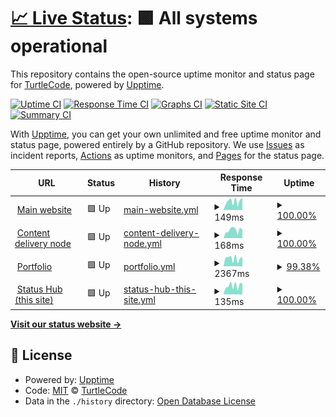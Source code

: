 # [📈 Live Status](https://turtlecode84.github.io/status): <!--live status--> **🟩 All systems operational**

This repository contains the open-source uptime monitor and status page for [TurtleCode](https://turtlecode84.github.io/status), powered by [Upptime](https://github.com/upptime/upptime).

[![Uptime CI](https://github.com/turtlecode84/status/workflows/Uptime%20CI/badge.svg)](https://github.com/turtlecode84/status/actions?query=workflow%3A%22Uptime+CI%22)
[![Response Time CI](https://github.com/turtlecode84/status/workflows/Response%20Time%20CI/badge.svg)](https://github.com/turtlecode84/status/actions?query=workflow%3A%22Response+Time+CI%22)
[![Graphs CI](https://github.com/turtlecode84/status/workflows/Graphs%20CI/badge.svg)](https://github.com/turtlecode84/status/actions?query=workflow%3A%22Graphs+CI%22)
[![Static Site CI](https://github.com/turtlecode84/status/workflows/Static%20Site%20CI/badge.svg)](https://github.com/turtlecode84/status/actions?query=workflow%3A%22Static+Site+CI%22)
[![Summary CI](https://github.com/turtlecode84/status/workflows/Summary%20CI/badge.svg)](https://github.com/turtlecode84/status/actions?query=workflow%3A%22Summary+CI%22)

With [Upptime](https://upptime.js.org), you can get your own unlimited and free uptime monitor and status page, powered entirely by a GitHub repository. We use [Issues](https://github.com/turtlecode84/status/issues) as incident reports, [Actions](https://github.com/turtlecode84/status/actions) as uptime monitors, and [Pages](https://turtlecode84.github.io/status) for the status page.

<!--start: status pages-->
<!-- This summary is generated by Upptime (https://github.com/upptime/upptime) -->
<!-- Do not edit this manually, your changes will be overwritten -->
<!-- prettier-ignore -->
| URL | Status | History | Response Time | Uptime |
| --- | ------ | ------- | ------------- | ------ |
| <img alt="" src="https://icons.duckduckgo.com/ip3/turtlecode.me.ico" height="13"> [Main website](https://turtlecode.me) | 🟩 Up | [main-website.yml](https://github.com/TurtleCode84/status/commits/HEAD/history/main-website.yml) | <details><summary><img alt="Response time graph" src="./graphs/main-website/response-time-week.png" height="20"> 149ms</summary><br><a href="https://status.turtlecode.me/history/main-website"><img alt="Response time 199" src="https://img.shields.io/endpoint?url=https%3A%2F%2Fraw.githubusercontent.com%2FTurtleCode84%2Fstatus%2FHEAD%2Fapi%2Fmain-website%2Fresponse-time.json"></a><br><a href="https://status.turtlecode.me/history/main-website"><img alt="24-hour response time 189" src="https://img.shields.io/endpoint?url=https%3A%2F%2Fraw.githubusercontent.com%2FTurtleCode84%2Fstatus%2FHEAD%2Fapi%2Fmain-website%2Fresponse-time-day.json"></a><br><a href="https://status.turtlecode.me/history/main-website"><img alt="7-day response time 149" src="https://img.shields.io/endpoint?url=https%3A%2F%2Fraw.githubusercontent.com%2FTurtleCode84%2Fstatus%2FHEAD%2Fapi%2Fmain-website%2Fresponse-time-week.json"></a><br><a href="https://status.turtlecode.me/history/main-website"><img alt="30-day response time 142" src="https://img.shields.io/endpoint?url=https%3A%2F%2Fraw.githubusercontent.com%2FTurtleCode84%2Fstatus%2FHEAD%2Fapi%2Fmain-website%2Fresponse-time-month.json"></a><br><a href="https://status.turtlecode.me/history/main-website"><img alt="1-year response time 199" src="https://img.shields.io/endpoint?url=https%3A%2F%2Fraw.githubusercontent.com%2FTurtleCode84%2Fstatus%2FHEAD%2Fapi%2Fmain-website%2Fresponse-time-year.json"></a></details> | <details><summary><a href="https://status.turtlecode.me/history/main-website">100.00%</a></summary><a href="https://status.turtlecode.me/history/main-website"><img alt="All-time uptime 100.00%" src="https://img.shields.io/endpoint?url=https%3A%2F%2Fraw.githubusercontent.com%2FTurtleCode84%2Fstatus%2FHEAD%2Fapi%2Fmain-website%2Fuptime.json"></a><br><a href="https://status.turtlecode.me/history/main-website"><img alt="24-hour uptime 100.00%" src="https://img.shields.io/endpoint?url=https%3A%2F%2Fraw.githubusercontent.com%2FTurtleCode84%2Fstatus%2FHEAD%2Fapi%2Fmain-website%2Fuptime-day.json"></a><br><a href="https://status.turtlecode.me/history/main-website"><img alt="7-day uptime 100.00%" src="https://img.shields.io/endpoint?url=https%3A%2F%2Fraw.githubusercontent.com%2FTurtleCode84%2Fstatus%2FHEAD%2Fapi%2Fmain-website%2Fuptime-week.json"></a><br><a href="https://status.turtlecode.me/history/main-website"><img alt="30-day uptime 100.00%" src="https://img.shields.io/endpoint?url=https%3A%2F%2Fraw.githubusercontent.com%2FTurtleCode84%2Fstatus%2FHEAD%2Fapi%2Fmain-website%2Fuptime-month.json"></a><br><a href="https://status.turtlecode.me/history/main-website"><img alt="1-year uptime 100.00%" src="https://img.shields.io/endpoint?url=https%3A%2F%2Fraw.githubusercontent.com%2FTurtleCode84%2Fstatus%2FHEAD%2Fapi%2Fmain-website%2Fuptime-year.json"></a></details>
| <img alt="" src="https://icons.duckduckgo.com/ip3/cdn.turtlecode.me.ico" height="13"> [Content delivery node](https://cdn.turtlecode.me) | 🟩 Up | [content-delivery-node.yml](https://github.com/TurtleCode84/status/commits/HEAD/history/content-delivery-node.yml) | <details><summary><img alt="Response time graph" src="./graphs/content-delivery-node/response-time-week.png" height="20"> 168ms</summary><br><a href="https://status.turtlecode.me/history/content-delivery-node"><img alt="Response time 255" src="https://img.shields.io/endpoint?url=https%3A%2F%2Fraw.githubusercontent.com%2FTurtleCode84%2Fstatus%2FHEAD%2Fapi%2Fcontent-delivery-node%2Fresponse-time.json"></a><br><a href="https://status.turtlecode.me/history/content-delivery-node"><img alt="24-hour response time 182" src="https://img.shields.io/endpoint?url=https%3A%2F%2Fraw.githubusercontent.com%2FTurtleCode84%2Fstatus%2FHEAD%2Fapi%2Fcontent-delivery-node%2Fresponse-time-day.json"></a><br><a href="https://status.turtlecode.me/history/content-delivery-node"><img alt="7-day response time 168" src="https://img.shields.io/endpoint?url=https%3A%2F%2Fraw.githubusercontent.com%2FTurtleCode84%2Fstatus%2FHEAD%2Fapi%2Fcontent-delivery-node%2Fresponse-time-week.json"></a><br><a href="https://status.turtlecode.me/history/content-delivery-node"><img alt="30-day response time 150" src="https://img.shields.io/endpoint?url=https%3A%2F%2Fraw.githubusercontent.com%2FTurtleCode84%2Fstatus%2FHEAD%2Fapi%2Fcontent-delivery-node%2Fresponse-time-month.json"></a><br><a href="https://status.turtlecode.me/history/content-delivery-node"><img alt="1-year response time 255" src="https://img.shields.io/endpoint?url=https%3A%2F%2Fraw.githubusercontent.com%2FTurtleCode84%2Fstatus%2FHEAD%2Fapi%2Fcontent-delivery-node%2Fresponse-time-year.json"></a></details> | <details><summary><a href="https://status.turtlecode.me/history/content-delivery-node">100.00%</a></summary><a href="https://status.turtlecode.me/history/content-delivery-node"><img alt="All-time uptime 100.00%" src="https://img.shields.io/endpoint?url=https%3A%2F%2Fraw.githubusercontent.com%2FTurtleCode84%2Fstatus%2FHEAD%2Fapi%2Fcontent-delivery-node%2Fuptime.json"></a><br><a href="https://status.turtlecode.me/history/content-delivery-node"><img alt="24-hour uptime 100.00%" src="https://img.shields.io/endpoint?url=https%3A%2F%2Fraw.githubusercontent.com%2FTurtleCode84%2Fstatus%2FHEAD%2Fapi%2Fcontent-delivery-node%2Fuptime-day.json"></a><br><a href="https://status.turtlecode.me/history/content-delivery-node"><img alt="7-day uptime 100.00%" src="https://img.shields.io/endpoint?url=https%3A%2F%2Fraw.githubusercontent.com%2FTurtleCode84%2Fstatus%2FHEAD%2Fapi%2Fcontent-delivery-node%2Fuptime-week.json"></a><br><a href="https://status.turtlecode.me/history/content-delivery-node"><img alt="30-day uptime 100.00%" src="https://img.shields.io/endpoint?url=https%3A%2F%2Fraw.githubusercontent.com%2FTurtleCode84%2Fstatus%2FHEAD%2Fapi%2Fcontent-delivery-node%2Fuptime-month.json"></a><br><a href="https://status.turtlecode.me/history/content-delivery-node"><img alt="1-year uptime 100.00%" src="https://img.shields.io/endpoint?url=https%3A%2F%2Fraw.githubusercontent.com%2FTurtleCode84%2Fstatus%2FHEAD%2Fapi%2Fcontent-delivery-node%2Fuptime-year.json"></a></details>
| <img alt="" src="https://icons.duckduckgo.com/ip3/portfolio.turtlecode.me.ico" height="13"> [Portfolio](https://portfolio.turtlecode.me) | 🟩 Up | [portfolio.yml](https://github.com/TurtleCode84/status/commits/HEAD/history/portfolio.yml) | <details><summary><img alt="Response time graph" src="./graphs/portfolio/response-time-week.png" height="20"> 2367ms</summary><br><a href="https://status.turtlecode.me/history/portfolio"><img alt="Response time 2756" src="https://img.shields.io/endpoint?url=https%3A%2F%2Fraw.githubusercontent.com%2FTurtleCode84%2Fstatus%2FHEAD%2Fapi%2Fportfolio%2Fresponse-time.json"></a><br><a href="https://status.turtlecode.me/history/portfolio"><img alt="24-hour response time 4999" src="https://img.shields.io/endpoint?url=https%3A%2F%2Fraw.githubusercontent.com%2FTurtleCode84%2Fstatus%2FHEAD%2Fapi%2Fportfolio%2Fresponse-time-day.json"></a><br><a href="https://status.turtlecode.me/history/portfolio"><img alt="7-day response time 2367" src="https://img.shields.io/endpoint?url=https%3A%2F%2Fraw.githubusercontent.com%2FTurtleCode84%2Fstatus%2FHEAD%2Fapi%2Fportfolio%2Fresponse-time-week.json"></a><br><a href="https://status.turtlecode.me/history/portfolio"><img alt="30-day response time 1528" src="https://img.shields.io/endpoint?url=https%3A%2F%2Fraw.githubusercontent.com%2FTurtleCode84%2Fstatus%2FHEAD%2Fapi%2Fportfolio%2Fresponse-time-month.json"></a><br><a href="https://status.turtlecode.me/history/portfolio"><img alt="1-year response time 2756" src="https://img.shields.io/endpoint?url=https%3A%2F%2Fraw.githubusercontent.com%2FTurtleCode84%2Fstatus%2FHEAD%2Fapi%2Fportfolio%2Fresponse-time-year.json"></a></details> | <details><summary><a href="https://status.turtlecode.me/history/portfolio">99.38%</a></summary><a href="https://status.turtlecode.me/history/portfolio"><img alt="All-time uptime 99.68%" src="https://img.shields.io/endpoint?url=https%3A%2F%2Fraw.githubusercontent.com%2FTurtleCode84%2Fstatus%2FHEAD%2Fapi%2Fportfolio%2Fuptime.json"></a><br><a href="https://status.turtlecode.me/history/portfolio"><img alt="24-hour uptime 95.67%" src="https://img.shields.io/endpoint?url=https%3A%2F%2Fraw.githubusercontent.com%2FTurtleCode84%2Fstatus%2FHEAD%2Fapi%2Fportfolio%2Fuptime-day.json"></a><br><a href="https://status.turtlecode.me/history/portfolio"><img alt="7-day uptime 99.38%" src="https://img.shields.io/endpoint?url=https%3A%2F%2Fraw.githubusercontent.com%2FTurtleCode84%2Fstatus%2FHEAD%2Fapi%2Fportfolio%2Fuptime-week.json"></a><br><a href="https://status.turtlecode.me/history/portfolio"><img alt="30-day uptime 99.77%" src="https://img.shields.io/endpoint?url=https%3A%2F%2Fraw.githubusercontent.com%2FTurtleCode84%2Fstatus%2FHEAD%2Fapi%2Fportfolio%2Fuptime-month.json"></a><br><a href="https://status.turtlecode.me/history/portfolio"><img alt="1-year uptime 99.68%" src="https://img.shields.io/endpoint?url=https%3A%2F%2Fraw.githubusercontent.com%2FTurtleCode84%2Fstatus%2FHEAD%2Fapi%2Fportfolio%2Fuptime-year.json"></a></details>
| <img alt="" src="https://icons.duckduckgo.com/ip3/status.turtlecode.me.ico" height="13"> [Status Hub (this site)](https://status.turtlecode.me) | 🟩 Up | [status-hub-this-site.yml](https://github.com/TurtleCode84/status/commits/HEAD/history/status-hub-this-site.yml) | <details><summary><img alt="Response time graph" src="./graphs/status-hub-this-site/response-time-week.png" height="20"> 135ms</summary><br><a href="https://status.turtlecode.me/history/status-hub-this-site"><img alt="Response time 148" src="https://img.shields.io/endpoint?url=https%3A%2F%2Fraw.githubusercontent.com%2FTurtleCode84%2Fstatus%2FHEAD%2Fapi%2Fstatus-hub-this-site%2Fresponse-time.json"></a><br><a href="https://status.turtlecode.me/history/status-hub-this-site"><img alt="24-hour response time 173" src="https://img.shields.io/endpoint?url=https%3A%2F%2Fraw.githubusercontent.com%2FTurtleCode84%2Fstatus%2FHEAD%2Fapi%2Fstatus-hub-this-site%2Fresponse-time-day.json"></a><br><a href="https://status.turtlecode.me/history/status-hub-this-site"><img alt="7-day response time 135" src="https://img.shields.io/endpoint?url=https%3A%2F%2Fraw.githubusercontent.com%2FTurtleCode84%2Fstatus%2FHEAD%2Fapi%2Fstatus-hub-this-site%2Fresponse-time-week.json"></a><br><a href="https://status.turtlecode.me/history/status-hub-this-site"><img alt="30-day response time 144" src="https://img.shields.io/endpoint?url=https%3A%2F%2Fraw.githubusercontent.com%2FTurtleCode84%2Fstatus%2FHEAD%2Fapi%2Fstatus-hub-this-site%2Fresponse-time-month.json"></a><br><a href="https://status.turtlecode.me/history/status-hub-this-site"><img alt="1-year response time 148" src="https://img.shields.io/endpoint?url=https%3A%2F%2Fraw.githubusercontent.com%2FTurtleCode84%2Fstatus%2FHEAD%2Fapi%2Fstatus-hub-this-site%2Fresponse-time-year.json"></a></details> | <details><summary><a href="https://status.turtlecode.me/history/status-hub-this-site">100.00%</a></summary><a href="https://status.turtlecode.me/history/status-hub-this-site"><img alt="All-time uptime 100.00%" src="https://img.shields.io/endpoint?url=https%3A%2F%2Fraw.githubusercontent.com%2FTurtleCode84%2Fstatus%2FHEAD%2Fapi%2Fstatus-hub-this-site%2Fuptime.json"></a><br><a href="https://status.turtlecode.me/history/status-hub-this-site"><img alt="24-hour uptime 100.00%" src="https://img.shields.io/endpoint?url=https%3A%2F%2Fraw.githubusercontent.com%2FTurtleCode84%2Fstatus%2FHEAD%2Fapi%2Fstatus-hub-this-site%2Fuptime-day.json"></a><br><a href="https://status.turtlecode.me/history/status-hub-this-site"><img alt="7-day uptime 100.00%" src="https://img.shields.io/endpoint?url=https%3A%2F%2Fraw.githubusercontent.com%2FTurtleCode84%2Fstatus%2FHEAD%2Fapi%2Fstatus-hub-this-site%2Fuptime-week.json"></a><br><a href="https://status.turtlecode.me/history/status-hub-this-site"><img alt="30-day uptime 100.00%" src="https://img.shields.io/endpoint?url=https%3A%2F%2Fraw.githubusercontent.com%2FTurtleCode84%2Fstatus%2FHEAD%2Fapi%2Fstatus-hub-this-site%2Fuptime-month.json"></a><br><a href="https://status.turtlecode.me/history/status-hub-this-site"><img alt="1-year uptime 100.00%" src="https://img.shields.io/endpoint?url=https%3A%2F%2Fraw.githubusercontent.com%2FTurtleCode84%2Fstatus%2FHEAD%2Fapi%2Fstatus-hub-this-site%2Fuptime-year.json"></a></details>

<!--end: status pages-->

[**Visit our status website →**](https://turtlecode84.github.io/status)

## 📄 License

- Powered by: [Upptime](https://github.com/upptime/upptime)
- Code: [MIT](./LICENSE) © [TurtleCode](https://turtlecode84.github.io/status)
- Data in the `./history` directory: [Open Database License](https://opendatacommons.org/licenses/odbl/1-0/)
